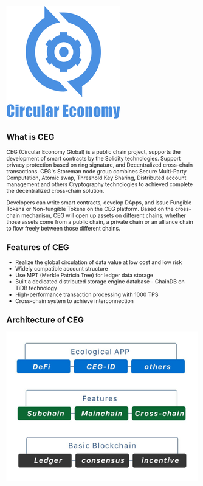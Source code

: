 ![](docs/image/logo.png)


## __What is CEG__
CEG (Circular Economy Global) is a public chain project, supports the development of smart contracts by the Solidity technologies. Support privacy protection based on ring signature, and Decentralized cross-chain transactions. CEG's Storeman node group combines Secure Multi-Party Computation, Atomic swap, Threshold Key Sharing, Distributed account management and others Cryptography technologies to achieved complete the  decentralized cross-chain solution.  

Developers can write smart contracts, develop DApps, and issue Fungible Tokens or Non-fungible Tokens on the CEG platform. Based on the cross-chain mechanism, CEG will open up assets on different chains, whether those assets come from a public chain, a private chain or an alliance chain to flow freely between those different chains.

## __Features of CEG__
- Realize the global circulation of data value at low cost and low risk
- Widely compatible account structure
- Use MPT (Merkle Patricia Tree) for ledger data storage
- Built a dedicated distributed storage engine database - ChainDB on TiDB technology
- High-performance transaction processing with 1000 TPS
- Cross-chain system to achieve interconnection

## __Architecture of CEG__
![](docs/image/arch.png)
